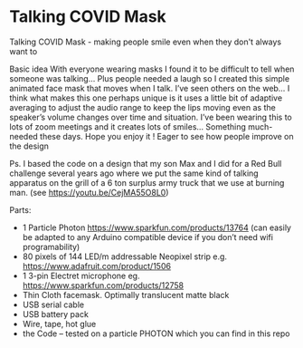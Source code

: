 # Talking COVID Mask
Talking COVID Mask - making people smile even when they don't always want to

Basic idea
With everyone wearing masks I found it to be difficult to tell when someone was talking… Plus people needed a laugh so I created this simple animated face mask that moves when I talk. I’ve seen others on the web… I think what makes this one perhaps unique is it uses a little bit of adaptive averaging to adjust the audio range to keep the lips moving even as the speaker’s volume changes over time and situation. I’ve been wearing this to lots of zoom meetings and it creates lots of smiles… Something much-needed these days. Hope you enjoy it !
Eager to see how people improve on the design

Ps. I based the code on a design that my son Max and I did for a Red Bull challenge several years ago where we put the same kind of talking apparatus on the grill of a 6 ton surplus army truck that we use at burning man.  (see https://youtu.be/CejMA55O8L0)

Parts:
* 1 Particle Photon   https://www.sparkfun.com/products/13764  (can easily be adapted to any Arduino compatible device if you don’t need wifi programability)
* 80 pixels of 144 LED/m addressable Neopixel strip e.g. https://www.adafruit.com/product/1506
* 1 3-pin Electret microphone  eg. https://www.sparkfun.com/products/12758 
* Thin Cloth facemask. Optimally translucent matte black 
* USB serial cable
* USB battery pack
* Wire, tape, hot glue
* the  Code   – tested on a particle PHOTON  which you can find in this repo




